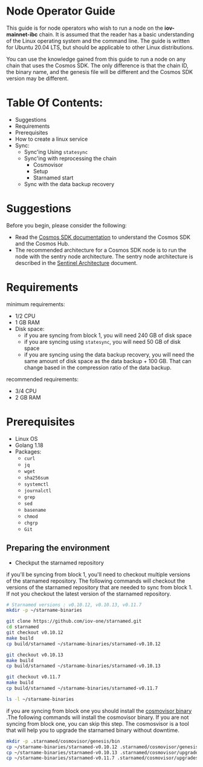# Node Operator Guide

This guide is for node operators who wish to run a node on the **iov-mainnet-ibc** chain.  It is assumed that the reader has a basic understanding of the Linux operating system and the command line.  The guide is written for Ubuntu 20.04 LTS, but should be applicable to other Linux distributions.

You can use the knowledge gained from this guide to run a node on any chain that uses the Cosmos SDK.  The only difference is that the chain ID, the binary name, and the genesis file will be different and the Cosmos SDK version may be different.


# Table Of Contents:

- Suggestions
- Requirements
- Prerequisites
- How to create a linux service
- Sync:
  - Sync'ing Using `statesync`
  - Sync'ing with reprocessing the chain
    - Cosmovisor
    - Setup
    - Starnamed start
  - Sync with the data backup recovery



# Suggestions

Before you begin, please consider the following:

- Read the [Cosmos SDK documentation](https://docs.cosmos.network/main/intro/overview) to understand the Cosmos SDK and the Cosmos Hub.
- The recommended architecture for a Cosmos SDK node is to run the node with the sentry node architecture.  The sentry node architecture is described in the [Sentinel Architecture](https://forum.cosmos.network/t/sentry-node-architecture-overview/454) document.

# Requirements

minimum requirements:
- 1/2 CPU
- 1 GB RAM
- Disk space:
  - if you are syncing from block 1, you will need 240 GB of disk space
  - if you are syncing using `statesync`, you will need 50 GB of disk space
  - if you are syncing using the data backup recovery, you will need the same amount of disk space as the data backup + 100 GB. That can change based in the compression ratio of the data backup.

recommended requirements:
- 3/4 CPU
- 2 GB RAM

# Prerequisites

- Linux OS
- Golang 1.18
- Packages:
  - `curl`
  - `jq`
  - `wget`
  - `sha256sum`
  - `systemctl`
  - `journalctl`
  - `grep`
  - `sed`
  - `basename`
  - `chmod`
  - `chgrp`
  - `Git`


## Preparing the environment

- Checkput the starnamed repository

if you'll be syncing from block 1, you'll need to checkout multiple versions of the starnamed repository.  The following commands will checkout the versions of the starnamed repository that are needed to sync from block 1. If not you checkout the latest version of the starnamed repository. 


```sh
# Starnamed versions : v0.10.12, v0.10.13, v0.11.7
mkdir -p ~/starname-binaries

git clone https://github.com/iov-one/starnamed.git
cd starnamed
git checkout v0.10.12
make build
cp build/starnamed ~/starname-binaries/starnamed-v0.10.12

git checkout v0.10.13
make build
cp build/starnamed ~/starname-binaries/starnamed-v0.10.13

git checkout v0.11.7
make build
cp build/starnamed ~/starname-binaries/starnamed-v0.11.7

ls -l ~/starname-binaries
```

if you are syncing from block one you should install the [cosmovisor binary](https://docs.cosmos.network/main/tooling/cosmovisor) .The following commands will install the cosmovisor binary.  If you are not syncing from block one, you can skip this step. The cosmosvisor is a tool that will help you to upgrade the starnamed binary without downtime.

```sh
mkdir -p .starnamed/cosmovisor/genesis/bin
cp ~/starname-binaries/starnamed-v0.10.12 .starnamed/cosmovisor/genesis/bin/starnamed
cp ~/starname-binaries/starnamed-v0.10.13 .starnamed/cosmovisor/upgrades/fix-cosmos-sdk-migrate-bug/bin/starnamed
cp ~/starname-binaries/starnamed-v0.11.7 .starnamed/cosmovisor/upgrades/starname-version-11/bin/starnamed
```
